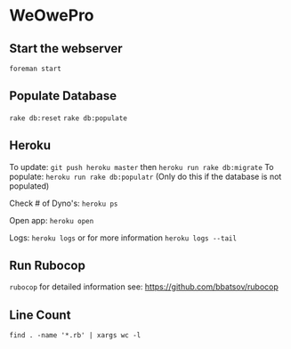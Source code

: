 # WeOwePro

## Start the webserver
`foreman start`

## Populate Database

`rake db:reset`
`rake db:populate` 

## Heroku
To update: `git push heroku master` then `heroku run rake db:migrate`
To populate: `heroku run rake db:populatr` (Only do this if the database is not populated)

Check # of Dyno's: `heroku ps`

Open app: `heroku open`

Logs: `heroku logs` or for more information `heroku logs --tail`

## Run Rubocop

`rubocop` for detailed information see: https://github.com/bbatsov/rubocop

## Line Count
`find . -name '*.rb' | xargs wc -l`
